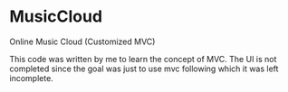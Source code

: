 # MusicCloud
Online Music Cloud (Customized MVC)

This code was written by me to learn the concept of MVC. The UI is not completed since the goal was just to use mvc following which it was left incomplete.
